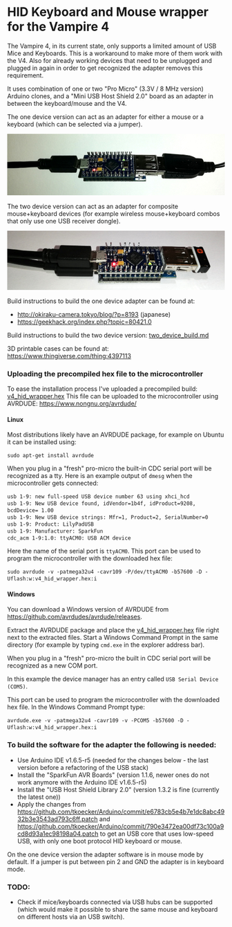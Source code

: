 # HID Keyboard and Mouse wrapper for the Vampire 4

The Vampire 4, in its current state, only supports a limited amount of USB Mice and Keyboards. This is a workaround to make more of them work with the V4. Also for already working devices that need to be unplugged and plugged in again in order to get recognized the adapter removes this requirement.

It uses combination of one or two "Pro Micro" (3.3V / 8 MHz version) Arduino clones, and a "Mini USB Host Shield 2.0" board as an adapter in between the keyboard/mouse and the V4.

The one device version can act as an adapter for either a mouse or a keyboard (which can be selected via a jumper).

![Adapter](img/adapter.jpg)

The two device version can act as an adapter for composite mouse+keyboard devices (for example wireless mouse+keyboard combos that only use one USB receiver dongle).

![Adapter](img/adapter2.jpg)

Build instructions to build the one device adapter can be found at:
- http://okiraku-camera.tokyo/blog/?p=8193 (japanese)
- https://geekhack.org/index.php?topic=80421.0

Build instructions to build the two device version:
[two_device_build.md](two_device_build.md)

3D printable cases can be found at: https://www.thingiverse.com/thing:4397113

### Uploading the precompiled hex file to the microcontroller
To ease the installation process I've uploaded a precompiled build: [v4_hid_wrapper.hex](v4_hid_wrapper.hex)
This file can be uploaded to the microcontroller using AVRDUDE: https://www.nongnu.org/avrdude/

#### Linux

Most distributions likely have an AVRDUDE package, for example on Ubuntu it can be installed using:
```
sudo apt-get install avrdude
```
When you plug in a "fresh" pro-micro the built-in CDC serial port will be recognized as a tty.
Here is an example output of `dmesg` when the microcontroller gets connected:
```
usb 1-9: new full-speed USB device number 63 using xhci_hcd
usb 1-9: New USB device found, idVendor=1b4f, idProduct=9208, bcdDevice= 1.00
usb 1-9: New USB device strings: Mfr=1, Product=2, SerialNumber=0
usb 1-9: Product: LilyPadUSB
usb 1-9: Manufacturer: SparkFun
cdc_acm 1-9:1.0: ttyACM0: USB ACM device
```
Here the name of the serial port is `ttyACM0`.
This port can be used to program the microcontroller with the downloaded hex file:
```
sudo avrdude -v -patmega32u4 -cavr109 -P/dev/ttyACM0 -b57600 -D -Uflash:w:v4_hid_wrapper.hex:i
```
#### Windows

You can download a Windows version of AVRDUDE from https://github.com/avrdudes/avrdude/releases.

Extract the AVRDUDE package and place the [v4_hid_wrapper.hex](v4_hid_wrapper.hex) file right next to the extracted files. Start a Windows Command Prompt in the same directory (for example by typing `cmd.exe` in the explorer address bar).

When you plug in a "fresh" pro-micro the built in CDC serial port will be recognized as a new COM port.

In this example the device manager has an entry called `USB Serial Device (COM5)`.

This port can be used to program the microcontroller with the downloaded hex file.
In the Windows Command Prompt type:
```
avrdude.exe -v -patmega32u4 -cavr109 -v -PCOM5 -b57600 -D -Uflash:w:v4_hid_wrapper.hex:i
```

### To build the software for the adapter the following is needed:
- Use Arduino IDE v1.6.5-r5 (needed for the changes below - the last version before a refactoring of the USB stack)
- Install the "SparkFun AVR Boards" (version 1.1.6, newer ones do not work anymore with the Arduino IDE v1.6.5-r5)
- Install the "USB Host Shield Library 2.0" (version 1.3.2 is fine (currently the latest one))
- Apply the changes from https://github.com/tkoecker/Arduino/commit/e6783cb5e4b7e1dc8abc4932b3e3543ad793c6ff.patch
  and https://github.com/tkoecker/Arduino/commit/790e3472ea00df73c100a9cd8d93a1ec98198a04.patch to
  get an USB core that uses low-speed USB, with only one boot protocol HID keyboard or mouse.

On the one device version the adapter software is in mouse mode by default. If a jumper is put between pin 2 and GND the adapter is in keyboard mode.

### TODO:
- Check if mice/keyboards connected via USB hubs can be supported (which would make it possible to share the same mouse and keyboard on different hosts via an USB switch).
